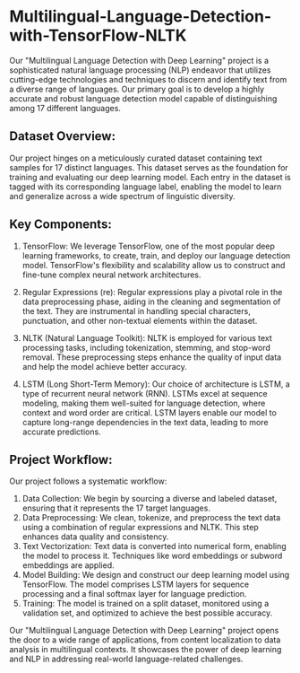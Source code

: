 # Multilingual-Language-Detection-with-TensorFlow-NLTK

Our "Multilingual Language Detection with Deep Learning" project is a sophisticated natural language processing (NLP) endeavor that utilizes cutting-edge technologies and techniques to discern and identify text from a diverse range of languages. Our primary goal is to develop a highly accurate and robust language detection model capable of distinguishing among 17 different languages.

## Dataset Overview:
Our project hinges on a meticulously curated dataset containing text samples for 17 distinct languages. This dataset serves as the foundation for training and evaluating our deep learning model. Each entry in the dataset is tagged with its corresponding language label, enabling the model to learn and generalize across a wide spectrum of linguistic diversity.

## Key Components:

1. TensorFlow: We leverage TensorFlow, one of the most popular deep learning frameworks, to create, train, and deploy our language detection model. TensorFlow's flexibility and scalability allow us to construct and fine-tune complex neural network architectures.

2. Regular Expressions (re): Regular expressions play a pivotal role in the data preprocessing phase, aiding in the cleaning and segmentation of the text. They are instrumental in handling special characters, punctuation, and other non-textual elements within the dataset.

3. NLTK (Natural Language Toolkit): NLTK is employed for various text processing tasks, including tokenization, stemming, and stop-word removal. These preprocessing steps enhance the quality of input data and help the model achieve better accuracy.

4. LSTM (Long Short-Term Memory): Our choice of architecture is LSTM, a type of recurrent neural network (RNN). LSTMs excel at sequence modeling, making them well-suited for language detection, where context and word order are critical. LSTM layers enable our model to capture long-range dependencies in the text data, leading to more accurate predictions.

## Project Workflow:
Our project follows a systematic workflow:

1. Data Collection: We begin by sourcing a diverse and labeled dataset, ensuring that it represents the 17 target languages.
2. Data Preprocessing: We clean, tokenize, and preprocess the text data using a combination of regular expressions and NLTK. This step enhances data quality and consistency.
3. Text Vectorization: Text data is converted into numerical form, enabling the model to process it. Techniques like word embeddings or subword embeddings are applied.
4. Model Building: We design and construct our deep learning model using TensorFlow. The model comprises LSTM layers for sequence processing and a final softmax layer for language prediction.
5. Training: The model is trained on a split dataset, monitored using a validation set, and optimized to achieve the best possible accuracy.

Our "Multilingual Language Detection with Deep Learning" project opens the door to a wide range of applications, from content localization to data analysis in multilingual contexts. It showcases the power of deep learning and NLP in addressing real-world language-related challenges.
